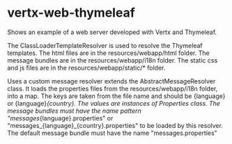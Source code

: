 # vertx-web-thymeleaf
Shows an example of a web server developed with Vertx and Thymeleaf.

The ClassLoaderTemplateResolver is used to resolve the Thymeleaf templates.
The html files are in the resources/webapp/html folder.
The message bundles are in the resources/webapp/i18n folder.
The static css and js files are in the resources/webapp/static/* folder.

Uses a custom message resolver extends the AbstractMessageResolver class.
It loads the properties files from the resources/webapp/i18n folder, into a map.
The keys are taken from the file name and should be {language} or {language}_{country}.
The values are instances of Properties class.
The message bundles must have the name pattern "messages_{language}.properties"
or "messages_{language}_{country}.properties" to be loaded by this resolver.
The default message bundle must have the name "messages.properties"

